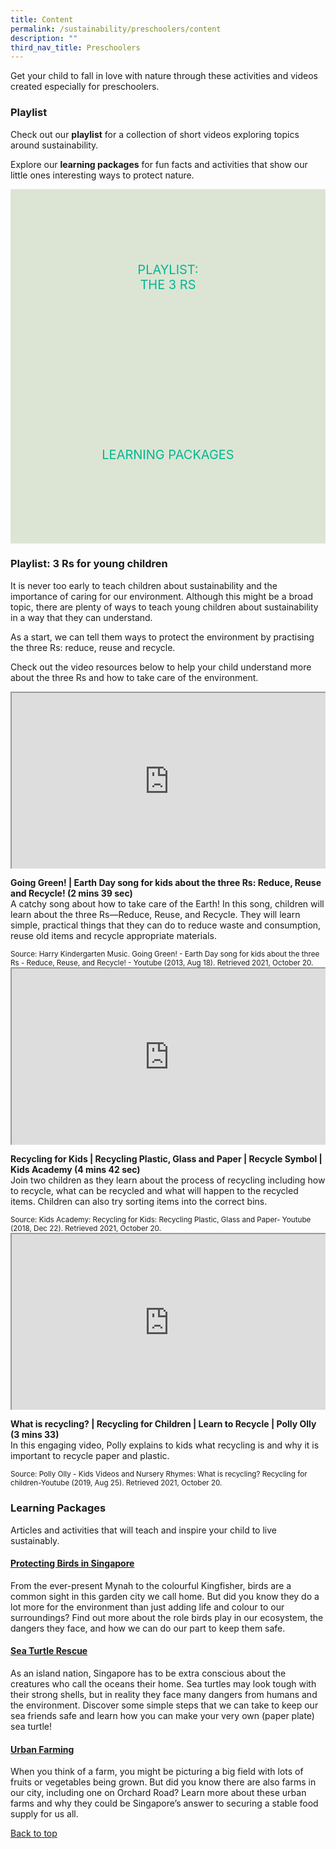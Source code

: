```yaml
---
title: Content
permalink: /sustainability/preschoolers/content
description: ""
third_nav_title: Preschoolers
---
```

<style type="text/css">
/* Links */
.content a { color: #322987; }
.content a:focus,
.content a:hover { color: #28216c; }

/* Button Outline */
.bp-button { padding-left: 1.5rem; padding-right: 1.5rem; }
.bp-button.is-primary-outline { border: 1px solid #322987; color: #322987; background-color: transparent; text-decoration: none; }
.bp-button.is-primary-outline:focus,
.bp-button.is-primary-outline:hover { border: 1px solid #322987; color: #cff2e8; background-color: #322987; text-decoration: none; }

/* Responsive Iframe */
.responsive-iframe { position: absolute; top: 0; left: 0; bottom: 0; right: 0; width: 100%; height: 100%; }
.responsive-iframe-container { position: relative; overflow: hidden; width: 100%; }
.responsive-iframe-container.ratio-16by9 { padding-top: 56.25%; }
.responsive-iframe-container.ratio-4by3 { padding-top: 75%; }
.responsive-iframe-container.ratio-3by2 { padding-top: 66.66%; }
.responsive-iframe-container.ratio-1by1 { padding-top: 100%; }
	
/* Click Box */
.clickbox { display: block; position: relative; width: 100%; padding-bottom: 56.25%; background-color: transparent; }
.clickbox span { padding: .5rem; }
.clickbox a { position: absolute; display: flex; width: 100%; height: 100%; align-items: center; justify-content: center; font-size: 1.25rem; text-align: center; text-decoration: none; text-transform: uppercase; }
.clickbox a:focus,
.clickbox a:hover { text-decoration: none; }

/* Mint Jade */
.clickbox.is-mint-jade { background-color: #dce5d3; color: #00b794; }
.clickbox.is-mint-jade a { color: #00b794; }
.clickbox.is-mint-jade a:focus,
.clickbox.is-mint-jade a:hover { background-color: #00b794; color: #dce5d3; }

</style>
Get your child to fall in love with nature through these activities and videos created especially for preschoolers.

<h3><b>Playlist</b></h3>

Check out our **playlist** for a collection of short videos exploring topics around sustainability.

Explore our **learning packages** for fun facts and activities that show our little ones interesting ways to protect nature.

<div class="row is-multiline">
  <div class="col is-one-half">
    <div class="clickbox is-mint-jade">
      <a href="#playlist-3r">
        <span>Playlist:<br>The 3 Rs</span>
      </a>
    </div>
  </div>
  <div class="col is-one-half">
    <div class="clickbox is-mint-jade">
      <a href="#lp-sust">
        <span>Learning Packages</span>
      </a>
    </div>
  </div>
  </div>


<h3 class="margin--bottom--lg" id="playlist-3r"><b>Playlist: 3 Rs for young children</b></h3>

It is never too early to teach children about sustainability and the importance of caring for our environment. Although this might be a broad topic, there are plenty of ways to teach young children about sustainability in a way that they can understand. 

As a start, we can tell them ways to protect the environment by practising the three Rs: reduce, reuse and recycle.

Check out the video resources below to help your child understand more about the three Rs and how to take care of the environment.

<div class="row is-multiline margin--bottom--lg">
  <div class="col is-two-fifths">
    <div class="responsive-iframe-container ratio-16by9">
      <iframe class="responsive-iframe" src="https://www.youtube.com/embed/8DJ45Yc3urg"></iframe>
    </div>
  </div>
  <div class="col is-three-fifths">
    <p><b>Going Green! | Earth Day song for kids about the three Rs: Reduce, Reuse and Recycle! (2 mins 39 sec)</b><br>
    A catchy song about how to take care of the Earth! In this song, children will learn about the three Rs—Reduce, Reuse, and Recycle. They will learn simple, practical things that they can do to reduce waste and consumption, reuse old items and recycle appropriate materials.</p>
    <small>Source: Harry Kindergarten Music. Going Green! - Earth Day song for kids about the three Rs - Reduce, Reuse, and Recycle! - Youtube (2013, Aug 18). Retrieved 2021, October 20.</small>
  </div>
</div>

<div class="row is-multiline margin--bottom--lg">
  <div class="col is-two-fifths">
    <div class="responsive-iframe-container ratio-16by9">
      <iframe class="responsive-iframe" src="https://www.youtube.com/embed/6jQ7y_qQYUA"></iframe>
    </div>
  </div>
  <div class="col is-three-fifths">
    <p><b>Recycling for Kids | Recycling Plastic, Glass and Paper | Recycle Symbol | Kids Academy (4 mins 42 sec)</b><br>
    Join two children as they learn about the process of recycling including how to recycle, what can be recycled and what will happen to the recycled items.  Children can also try sorting items into the correct bins.</p>
    <small>Source: Kids Academy: Recycling for Kids: Recycling Plastic, Glass and Paper- Youtube (2018, Dec 22). Retrieved 2021, October 20.</small>
  </div>
</div>

<div class="row is-multiline">
  <div class="col is-two-fifths">
    <div class="responsive-iframe-container ratio-16by9">
      <iframe class="responsive-iframe" src="https://www.youtube.com/embed/XKGsaziqRE4"></iframe>
    </div>
  </div>
  <div class="col is-three-fifths">
    <p><b>What is recycling? | Recycling for Children | Learn to Recycle | Polly Olly (3 mins 33)</b><br>
    In this engaging video, Polly explains to kids what recycling is and why it is important to recycle paper and plastic.</p>
    <small>Source: Polly Olly - Kids Videos and Nursery Rhymes: What is recycling? Recycling for children-Youtube (2019, Aug 25). Retrieved 2021, October 20.</small>
  </div>
</div>

<h3 class="margin--bottom--lg" id="lp-sust"><b>Learning Packages</b></h3>
Articles and activities that will teach and inspire your child to live sustainably.

<h4 id="lp-birds"><a href="/files/Sustainability-Protecting-Birds-in-Singapore-Early-Read.pdf" target="_blank"><b>Protecting Birds in Singapore</b></a></h4>
<p>From the ever-present Mynah to the colourful Kingfisher, birds are a common sight in this garden city we call home. But did you know they do a lot more for the environment than just adding life and colour to our surroundings? Find out more about the role birds play in our ecosystem, the dangers they face, and how we can do our part to keep them safe.</p>
 
<h4 id="lp-turtles"><a href="/files/Sustainability-Sea-Turtle-Rescue-Early-Read.pdf" target="_blank"><b>Sea Turtle Rescue</b></a></h4>
<p>As an island nation, Singapore has to be extra conscious about the creatures who call the oceans their home. Sea turtles may look tough with their strong shells, but in reality they face many dangers from humans and the environment. Discover some simple steps that we can take to keep our sea friends safe and learn how you can make your very own (paper plate) sea turtle!</p>
 
<h4 id="lp-farming"><a href="/files/Sustainability-Urban-Farming-Vertical-Farming-Early-Read.pdf" target="_blank"><b>Urban Farming</b></a></h4>
<p>When you think of a farm, you might be picturing a big field with lots of fruits or vegetables being grown. But did you know there are also farms in our city, including one on Orchard Road? Learn more about these urban farms and why they could be Singapore’s answer to securing a stable food supply for us all.</p>

<p class="has-text-right margin--top--xl"><a href="#main-content">Back to top</a></p>